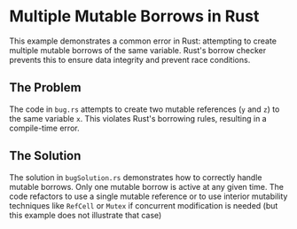 # Multiple Mutable Borrows in Rust
This example demonstrates a common error in Rust: attempting to create multiple mutable borrows of the same variable. Rust's borrow checker prevents this to ensure data integrity and prevent race conditions.

## The Problem
The code in `bug.rs` attempts to create two mutable references (`y` and `z`) to the same variable `x`. This violates Rust's borrowing rules, resulting in a compile-time error.

## The Solution
The solution in `bugSolution.rs` demonstrates how to correctly handle mutable borrows.  Only one mutable borrow is active at any given time.  The code refactors to use a single mutable reference or to use interior mutability techniques like `RefCell` or `Mutex` if concurrent modification is needed (but this example does not illustrate that case)